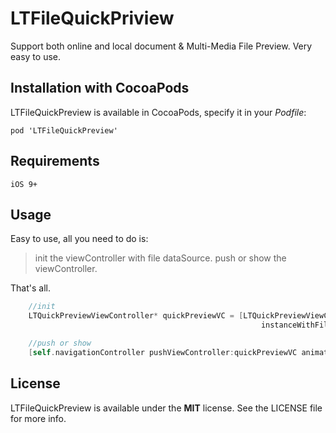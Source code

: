 # LTFileQuickPriview
Support both online and local document &amp; Multi-Media File Preview. Very easy to use. 

## Installation with CocoaPods

LTFileQuickPreview is available in CocoaPods, specify it in your *Podfile*:

    pod 'LTFileQuickPreview'

## Requirements

    iOS 9+

## Usage

Easy to use, all you need to do is: 

> init the viewController with file dataSource.
> push or show the viewController.

That's all.

```Objective-C
    //init
    LTQuickPreviewViewController* quickPreviewVC = [LTQuickPreviewViewController 
                                                        instanceWithFilePath:filePath];

    //push or show
    [self.navigationController pushViewController:quickPreviewVC animated:true];

```

## License

LTFileQuickPreview is available under the **MIT** license. See the LICENSE file for more info.
